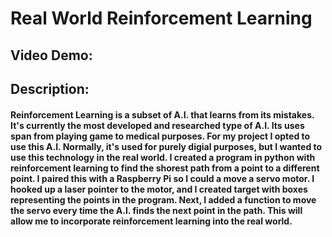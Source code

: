 # Real World Reinforcement Learning
## Video Demo:
## Description:
#### Reinforcement Learning is a subset of A.I. that learns from its mistakes. It's currently the most developed and researched type of A.I. Its uses span from playing game to medical purposes. For my project I opted to use this A.I. Normally, it's used for purely digial purposes, but I wanted to use this technology in the real world. I created a program in python with reinforcement learning to find the shorest path from a point to a different point. I paired this with a Raspberry Pi so I could a move a servo motor. I hooked up a laser pointer to the motor, and I created target with boxes representing the points in the program. Next, I added a function to move the servo every time the A.I. finds the next point in the path. This will allow me to incorporate reinforcement learning into the real world.
